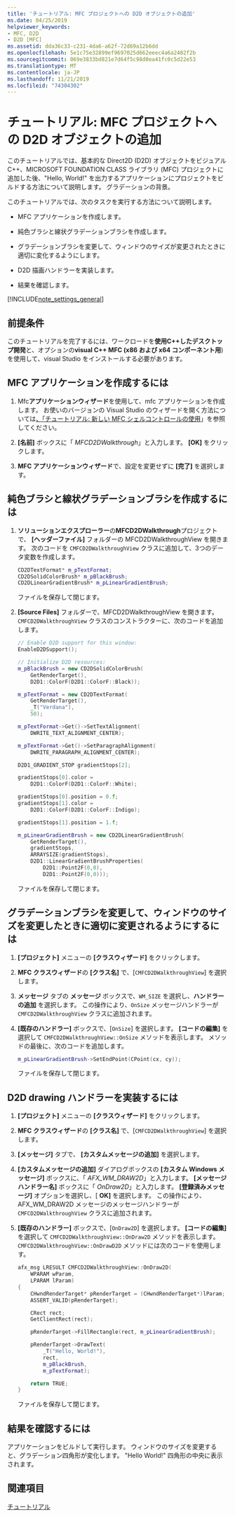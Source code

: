 ```yaml
---
title: 'チュートリアル: MFC プロジェクトへの D2D オブジェクトの追加'
ms.date: 04/25/2019
helpviewer_keywords:
- MFC, D2D
- D2D [MFC]
ms.assetid: dda36c33-c231-4da6-a62f-72d69a12b6dd
ms.openlocfilehash: 5e1c75e32899ef9697025d662eeec4a6a2482f2b
ms.sourcegitcommit: 069e3833bd821e7d64f5c98d0ea41fc0c5d22e53
ms.translationtype: MT
ms.contentlocale: ja-JP
ms.lasthandoff: 11/21/2019
ms.locfileid: "74304302"
---
```

# <a name="walkthrough-adding-a-d2d-object-to-an-mfc-project"></a>チュートリアル: MFC プロジェクトへの D2D オブジェクトの追加

このチュートリアルでは、基本的な Direct2D (D2D) オブジェクトをビジュアルC++、MICROSOFT FOUNDATION CLASS ライブラリ (MFC) プロジェクトに追加した後、"Hello, World!" を出力するアプリケーションにプロジェクトをビルドする方法について説明します。 グラデーションの背景。

このチュートリアルでは、次のタスクを実行する方法について説明します。

- MFC アプリケーションを作成します。

- 純色ブラシと線状グラデーションブラシを作成します。

- グラデーションブラシを変更して、ウィンドウのサイズが変更されたときに適切に変化するようにします。

- D2D 描画ハンドラーを実装します。

- 結果を確認します。

[!INCLUDE[note_settings_general](../mfc/includes/note_settings_general_md.md)]

## <a name="prerequisites"></a>前提条件

このチュートリアルを完了するには、ワークロードを**使用C++したデスクトップ開発**と、オプションの**visual C++ MFC (x86 および x64 コンポーネント用**) を使用して、visual Studio をインストールする必要があります。

## <a name="to-create-an-mfc-application"></a>MFC アプリケーションを作成するには

1. Mfc**アプリケーションウィザード**を使用して、mfc アプリケーションを作成します。 お使いのバージョンの Visual Studio のウィザードを開く方法については[、「チュートリアル: 新しい MFC シェルコントロールの使用](walkthrough-using-the-new-mfc-shell-controls.md)」を参照してください。

1. **[名前]** ボックスに「 *MFCD2DWalkthrough*」と入力します。 **[OK]** をクリックします。

1. **MFC アプリケーションウィザード**で、設定を変更せずに **[完了]** を選択します。

## <a name="to-create-a-solid-color-brush-and-a-linear-gradient-brush"></a>純色ブラシと線状グラデーションブラシを作成するには

1. **ソリューションエクスプローラー**の**MFCD2DWalkthrough**プロジェクトで、 **[ヘッダーファイル]** フォルダーの MFCD2DWalkthroughView を開きます。 次のコードを `CMFCD2DWalkthroughView` クラスに追加して、3つのデータ変数を作成します。

   ```cpp
   CD2DTextFormat* m_pTextFormat;
   CD2DSolidColorBrush* m_pBlackBrush;
   CD2DLinearGradientBrush* m_pLinearGradientBrush;
   ```

   ファイルを保存して閉じます。

1. **[Source Files]** フォルダーで、MFCD2DWalkthroughView を開きます。 `CMFCD2DWalkthroughView` クラスのコンストラクターに、次のコードを追加します。

   ```cpp
   // Enable D2D support for this window:
   EnableD2DSupport();

   // Initialize D2D resources:
   m_pBlackBrush = new CD2DSolidColorBrush(
       GetRenderTarget(),
       D2D1::ColorF(D2D1::ColorF::Black));

   m_pTextFormat = new CD2DTextFormat(
       GetRenderTarget(),
       _T("Verdana"),
       50);

   m_pTextFormat->Get()->SetTextAlignment(
       DWRITE_TEXT_ALIGNMENT_CENTER);

   m_pTextFormat->Get()->SetParagraphAlignment(
       DWRITE_PARAGRAPH_ALIGNMENT_CENTER);

   D2D1_GRADIENT_STOP gradientStops[2];

   gradientStops[0].color =
       D2D1::ColorF(D2D1::ColorF::White);

   gradientStops[0].position = 0.f;
   gradientStops[1].color =
       D2D1::ColorF(D2D1::ColorF::Indigo);

   gradientStops[1].position = 1.f;

   m_pLinearGradientBrush = new CD2DLinearGradientBrush(
       GetRenderTarget(),
       gradientStops,
       ARRAYSIZE(gradientStops),
       D2D1::LinearGradientBrushProperties(
           D2D1::Point2F(0,0),
           D2D1::Point2F(0,0)));
   ```

   ファイルを保存して閉じます。

## <a name="to-modify-the-gradient-brush-so-that-it-will-change-appropriately-when-the-window-is-resized"></a>グラデーションブラシを変更して、ウィンドウのサイズを変更したときに適切に変更されるようにするには

1. **[プロジェクト]** メニューの **[クラスウィザード]** をクリックします。

1. **MFC クラスウィザード**の **[クラス名]** で、[`CMFCD2DWalkthroughView`] を選択します。

1. **メッセージ** タブの **メッセージ** ボックスで、`WM_SIZE` を選択し、**ハンドラーの追加** を選択します。 この操作により、`OnSize` メッセージハンドラーが `CMFCD2DWalkthroughView` クラスに追加されます。

1. **[既存のハンドラー]** ボックスで、[`OnSize`] を選択します。 **[コードの編集]** を選択して `CMFCD2DWalkthroughView::OnSize` メソッドを表示します。 メソッドの最後に、次のコードを追加します。

   ```cpp
   m_pLinearGradientBrush->SetEndPoint(CPoint(cx, cy));
   ```

   ファイルを保存して閉じます。

## <a name="to-implement-a-d2d-drawing-handler"></a>D2D drawing ハンドラーを実装するには

1. **[プロジェクト]** メニューの **[クラスウィザード]** をクリックします。

1. **MFC クラスウィザード**の **[クラス名]** で、[`CMFCD2DWalkthroughView`] を選択します。

1. **[メッセージ]** タブで、 **[カスタムメッセージの追加]** を選択します。

1. **[カスタムメッセージの追加]** ダイアログボックスの **[カスタム Windows メッセージ]** ボックスに、「 *AFX_WM_DRAW2D*」と入力します。 **[メッセージハンドラー名]** ボックスに「 *OnDraw2D*」と入力します。 **[登録済みメッセージ]** オプションを選択し、[ **OK]** を選択します。 この操作により、AFX_WM_DRAW2D メッセージのメッセージハンドラーが `CMFCD2DWalkthroughView` クラスに追加されます。

1. **[既存のハンドラー]** ボックスで、[`OnDraw2D`] を選択します。 **[コードの編集]** を選択して `CMFCD2DWalkthroughView::OnDraw2D` メソッドを表示します。 `CMFCD2DWalkthroughView::OnDrawD2D` メソッドには次のコードを使用します。

   ```cpp
   afx_msg LRESULT CMFCD2DWalkthroughView::OnDraw2D(
       WPARAM wParam,
       LPARAM lParam)
   {
       CHwndRenderTarget* pRenderTarget = (CHwndRenderTarget*)lParam;
       ASSERT_VALID(pRenderTarget);

       CRect rect;
       GetClientRect(rect);

       pRenderTarget->FillRectangle(rect, m_pLinearGradientBrush);

       pRenderTarget->DrawText(
           _T("Hello, World!"),
           rect,
           m_pBlackBrush,
           m_pTextFormat);

       return TRUE;
   }
   ```

   ファイルを保存して閉じます。

## <a name="to-verify-the-results"></a>結果を確認するには

アプリケーションをビルドして実行します。 ウィンドウのサイズを変更すると、グラデーション四角形が変化します。 "Hello World!" 四角形の中央に表示されます。

## <a name="see-also"></a>関連項目

[チュートリアル](../mfc/walkthroughs-mfc.md)
